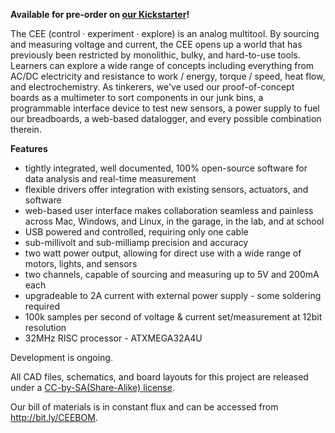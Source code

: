 **Available for pre-order on [our Kickstarter](http://www.kickstarter.com/projects/itdaniher/cee-the-usb-analog-electronics-multi-tool)!**

The CEE (control · experiment · explore) is an analog multitool. By sourcing and measuring voltage and current, the CEE opens up a world that has previously been restricted by monolithic, bulky, and hard-to-use tools. Learners can explore a wide range of concepts including everything from AC/DC electricity and resistance to work / energy, torque / speed, heat flow, and electrochemistry. As tinkerers, we've used our proof-of-concept boards as a multimeter to sort components in our junk bins, a programmable interface device to test new sensors, a power supply to fuel our breadboards, a web-based datalogger, and every possible combination therein. 

**Features**

  - tightly integrated, well documented, 100% open-source software for data analysis and real-time measurement
  - flexible drivers offer integration with existing sensors, actuators, and software
  - web-based user interface makes collaboration seamless and painless across Mac, Windows, and Linux, in the garage, in the lab, and at school
  - USB powered and controlled, requiring only one cable
  - sub-millivolt and sub-milliamp precision and accuracy
  - two watt power output, allowing for direct use with a wide range of motors, lights, and sensors
  - two channels, capable of sourcing and measuring up to 5V and 200mA each
  - upgradeable to 2A current with external power supply - some soldering required
  - 100k samples per second of voltage & current set/measurement at 12bit resolution
  - 32MHz RISC processor - ATXMEGA32A4U 


Development is ongoing.

All CAD files, schematics, and board layouts for this project are released under a [CC-by-SA(Share-Alike) license](http://creativecommons.org/licenses/by-sa/3.0/).

Our bill of materials is in constant flux and can be accessed from http://bit.ly/CEEBOM.
